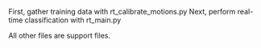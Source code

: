 First, gather training data with rt_calibrate_motions.py
Next, perform real-time classification with rt_main.py

All other files are support files.
